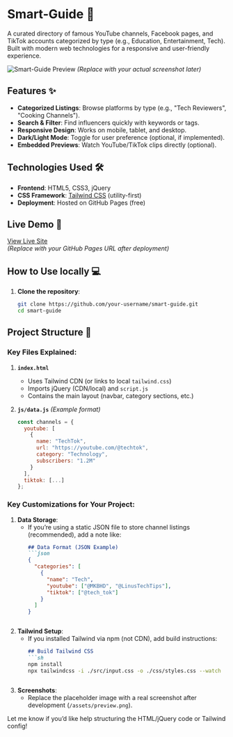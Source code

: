 # Smart-Guide 🌟

A curated directory of famous YouTube channels, Facebook pages, and TikTok accounts categorized by type (e.g., Education, Entertainment, Tech). Built with modern web technologies for a responsive and user-friendly experience.

![Smart-Guide Preview](https://via.placeholder.com/800x400?text=Smart-Guide+Preview) *(Replace with your actual screenshot later)*

## Features ✨
- **Categorized Listings**: Browse platforms by type (e.g., "Tech Reviewers", "Cooking Channels").
- **Search & Filter**: Find influencers quickly with keywords or tags.
- **Responsive Design**: Works on mobile, tablet, and desktop.
- **Dark/Light Mode**: Toggle for user preference (optional, if implemented).
- **Embedded Previews**: Watch YouTube/TikTok clips directly (optional).

## Technologies Used 🛠️
- **Frontend**: HTML5, CSS3, jQuery
- **CSS Framework**: [Tailwind CSS](https://tailwindcss.com/) (utility-first)
- **Deployment**: Hosted on GitHub Pages (free)

## Live Demo 🚀
[View Live Site](https://your-username.github.io/smart-guide/)  
*(Replace with your GitHub Pages URL after deployment)*

## How to Use locally 💻
1. **Clone the repository**:
   ```sh
   git clone https://github.com/your-username/smart-guide.git
   cd smart-guide


## Project Structure 📂

### Key Files Explained:
1. **`index.html`**
    - Uses Tailwind CDN (or links to local `tailwind.css`)
    - Imports jQuery (CDN/local) and `script.js`
    - Contains the main layout (navbar, category sections, etc.)

2. **`js/data.js`** *(Example format)*
   ```javascript
   const channels = {
     youtube: [
       { 
         name: "TechTok", 
         url: "https://youtube.com/@techtok",
         category: "Technology",
         subscribers: "1.2M"
       }
     ],
     tiktok: [...]
   };

### Key Customizations for Your Project:
1. **Data Storage**:
    - If you’re using a static JSON file to store channel listings (recommended), add a note like:
      ```markdown
      ## Data Format (JSON Example)
      ```json
      {
        "categories": [
          {
            "name": "Tech",
            "youtube": ["@MKBHD", "@LinusTechTips"],
            "tiktok": ["@tech_tok"]
          }
        ]
      }
      ```
      ```
2. **Tailwind Setup**:
    - If you installed Tailwind via npm (not CDN), add build instructions:
      ```markdown
      ## Build Tailwind CSS
      ```sh
      npm install
      npx tailwindcss -i ./src/input.css -o ./css/styles.css --watch
      ```
      ```

3. **Screenshots**:
    - Replace the placeholder image with a real screenshot after development (`/assets/preview.png`).

Let me know if you’d like help structuring the HTML/jQuery code or Tailwind config!